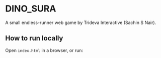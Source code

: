 # DINO_SURA

A small endless-runner web game by Trideva Interactive (Sachin S Nair).

## How to run locally
Open `index.html` in a browser, or run:
